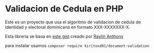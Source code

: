 # Validacion de Cedula en PHP

Este es un proyecto que usa el algoritmo de validacion de cedula de identidad y electoral dominicana en formato XXX-XXXXXXX-X.

Esta libreria se basa en [este gist](https://gist.github.com/raylinanthony/1e1628b652f38cb8ae517f9da39531a2) creado por [Raylin Anthony](https://github.com/raylinanthony)

para instalar usamos `composer require kiritoxd01/document-validation`
